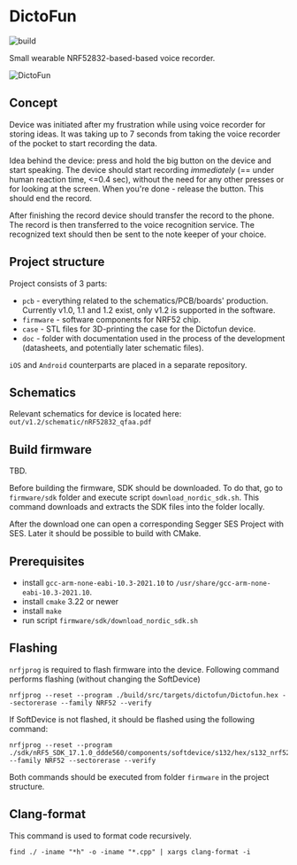 # DictoFun

![build](https://github.com/rundb/dictofun/actions/workflows/build-dictofun-target.yml/badge.svg)

Small wearable NRF52832-based-based voice recorder.

![DictoFun](https://github.com/rundb/dictofun/blob/master/pcb/out/v1.1/dictofun_1.1_top.PNG?raw=true)

## Concept

Device was initiated after my frustration while using voice recorder for storing ideas. It was taking up to 7 seconds from taking the voice recorder of the pocket to start recording the data. 

Idea behind the device: press and hold the big button on the device and start speaking. The device should start recording _immediately_ (== under human reaction time, <=0.4 sec), without the need for any other presses or for looking at the screen. When you're done - release the button. This should end the record. 

After finishing the record device should transfer the record to the phone. The record is then transferred to the voice recognition service. The recognized text should then be sent to the note keeper of your choice.

## Project structure

Project consists of 3 parts: 
* `pcb` - everything related to the schematics/PCB/boards' production. Currently v1.0, 1.1 and 1.2 exist, only v1.2 is supported in the software.
* `firmware` - software components for NRF52 chip. 
* `case` - STL files for 3D-printing the case for the Dictofun device.
* `doc` - folder with documentation used in the process of the development (datasheets, and potentially later schematic files).

`iOS` and `Android` counterparts are placed in a separate repository.

## Schematics

Relevant schematics for device is located here: `out/v1.2/schematic/nRF52832_qfaa.pdf`

## Build firmware

TBD.

Before building the firmware, SDK should be downloaded. To do that, go to `firmware/sdk` folder and execute script
`download_nordic_sdk.sh`. This command downloads and extracts the SDK files into the folder locally.

After the download one can open a corresponding Segger SES Project with SES. Later it should be possible to build with CMake. 

## Prerequisites

* install `gcc-arm-none-eabi-10.3-2021.10` to `/usr/share/gcc-arm-none-eabi-10.3-2021.10`.
* install `cmake` 3.22 or newer
* install `make`
* run script `firmware/sdk/download_nordic_sdk.sh`

## Flashing

`nrfjprog` is required to flash firmware into the device. Following command performs flashing (without changing the SoftDevice)

```
nrfjprog --reset --program ./build/src/targets/dictofun/Dictofun.hex --sectorerase --family NRF52 --verify
```

If SoftDevice is not flashed, it should be flashed using the following command:

```
nrfjprog --reset --program ./sdk/nRF5_SDK_17.1.0_ddde560/components/softdevice/s132/hex/s132_nrf52_7.2.0_softdevice.hex  --family NRF52 --sectorerase --verify
```

Both commands should be executed from folder `firmware` in the project structure.

## Clang-format

This command is used to format code recursively. 

```
find ./ -iname "*h" -o -iname "*.cpp" | xargs clang-format -i
```